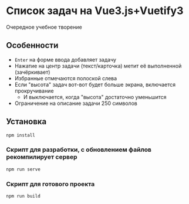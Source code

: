# Список задач на Vue3.js+Vuetify3

Очередное учебное творение

## Особенности

- `Enter` на форме ввода добавляет задачу
- Нажатие на центр задачи (текст/карточка) метит её выполненной (зачёркивает)
- Избранные отмечаются полоской слева
- Если "высота" задач вот-вот будет больше экрана, включается прокручивание
  - И выключается, когда "высота" достаточно уменьшится
- Ограничение на описание задачи 250 символов

## Установка

```
npm install
```

### Скрипт для разработки, с обновлением файлов рекомпилирует сервер

```
npm run serve
```

### Скрипт для готового проекта

```
npm run build
```
